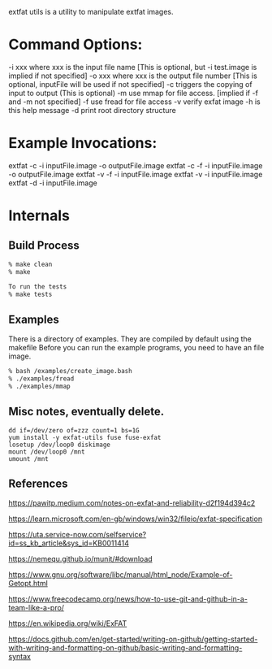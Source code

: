 extfat utils is a utility to manipulate extfat images.

# Command Options:
-i xxx    where xxx is the input file name [This is optional, but -i test.image is implied if not specified]
-o xxx    where xxx is the output file number [This is optional, inputFile will be used if not specified]
-c        triggers the copying of input to output (This is optional)
-m        use mmap for file access. [implied if -f and -m not specified]
-f        use fread for file access
-v        verify exfat image
-h        is this help message
-d        print root directory structure

# Example Invocations:
extfat -c -i inputFile.image -o outputFile.image
extfat -c -f -i inputFile.image -o outputFile.image
extfat -v -f -i inputFile.image
extfat -v -i inputFile.image
extfat -d -i inputFile.image

# Internals

## Build Process
```bash
% make clean
% make

To run the tests
% make tests

```

## Examples
There is a directory of examples.  They are compiled by default using the makefile
Before you can run the example programs, you need to have an file image.

```bash
% bash /examples/create_image.bash
% ./examples/fread
% ./examples/mmap
```




















## Misc notes, eventually delete.
```
dd if=/dev/zero of=zzz count=1 bs=1G
yum install -y exfat-utils fuse fuse-exfat
losetup /dev/loop0 diskimage 
mount /dev/loop0 /mnt
umount /mnt
```
## References


https://pawitp.medium.com/notes-on-exfat-and-reliability-d2f194d394c2


https://learn.microsoft.com/en-gb/windows/win32/fileio/exfat-specification


https://uta.service-now.com/selfservice?id=ss_kb_article&sys_id=KB0011414


https://nemequ.github.io/munit/#download


https://www.gnu.org/software/libc/manual/html_node/Example-of-Getopt.html


https://www.freecodecamp.org/news/how-to-use-git-and-github-in-a-team-like-a-pro/


https://en.wikipedia.org/wiki/ExFAT


https://docs.github.com/en/get-started/writing-on-github/getting-started-with-writing-and-formatting-on-github/basic-writing-and-formatting-syntax
